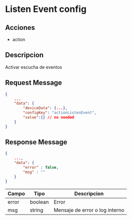 # Listen Event config

## Acciones

- action

## Descripcion

Activar escucha de eventos

## Request Message

```json
{
    ...
    "data": {
        "deviceData": {...},
        "configKey": "actionListenEvent",
        "value":{} // no needed
    }
}
```



## Response Message
```json
{
    ...,
    "data": {
        "error" : false,
        "msg" : ""
    }
}
```

| Campo | Tipo | Descripcion |
| --- | --- | --- |
| error | boolean | Error |
| msg | string | Mensaje de error o log interno|
